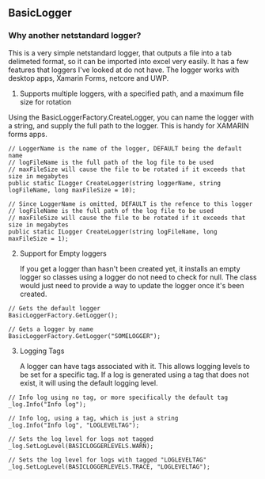 ## BasicLogger

### Why another netstandard logger?

This is a very simple netstandard logger, that outputs a file into a tab delimeted format, so it can be imported into excel very easily. It has a few features that loggers I've looked at do not have. The logger works with desktop apps, Xamarin Forms, netcore and UWP.

1. Supports multiple loggers, with a specified path, and a maximum file size for rotation

Using the BasicLoggerFactory.CreateLogger, you can name the logger with a string, and supply the full path to the logger. This is handy for XAMARIN forms apps.
```
// LoggerName is the name of the logger, DEFAULT being the default name
// logFileName is the full path of the log file to be used
// maxFileSize will cause the file to be rotated if it exceeds that size in megabytes
public static ILogger CreateLogger(string loggerName, string logFileName, long maxFileSize = 10);

// Since LoggerName is omitted, DEFAULT is the refence to this logger
// logFileName is the full path of the log file to be used
// maxFileSize will cause the file to be rotated if it exceeds that size in megabytes
public static ILogger CreateLogger(string logFileName, long maxFileSize = 1);
 ```

2. Support for Empty loggers

   If you get a logger than hasn't been created yet, it installs an empty logger so classes using a logger do not need to check for null. The class would just need to provide a way to update the logger once it's been created.

```
// Gets the default logger
BasicLoggerFactory.GetLogger();

// Gets a logger by name
BasicLoggerFactory.GetLogger("SOMELOGGER");

```

3. Logging Tags

   A logger can have tags associated with it. This allows logging levels to be set for a specific tag. If a log is generated using a tag that does not exist, it will using the default logging level.  

```
// Info log using no tag, or more specifically the default tag
_log.Info("Info log");

// Info log, using a tag, which is just a string
_log.Info("Info log", "LOGLEVELTAG");

// Sets the log level for logs not tagged
_log.SetLogLevel(BASICLOGGERLEVELS.WARN);

// Sets the log level for logs with tagged "LOGLEVELTAG"
_log.SetLogLevel(BASICLOGGERLEVELS.TRACE, "LOGLEVELTAG");
```
